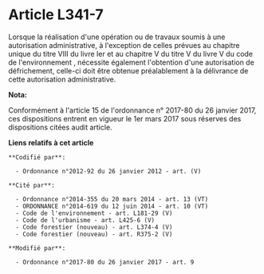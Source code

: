 # Article L341-7

Lorsque la réalisation d'une opération ou de travaux soumis à une autorisation administrative, à l'exception de celles
prévues au chapitre unique du titre VIII du livre Ier et au chapitre V du titre V du livre V du code de l'environnement ,
nécessite également l'obtention d'une autorisation de défrichement, celle-ci doit être obtenue préalablement à la délivrance
de cette autorisation administrative.

**Nota:**

Conformément à l'article 15 de l'ordonnance n° 2017-80 du 26 janvier 2017, ces dispositions entrent en vigueur le 1er mars
2017 sous réserves des dispositions citées audit article.

**Liens relatifs à cet article**

	**Codifié par**:

	  - Ordonnance n°2012-92 du 26 janvier 2012 - art. (V)

	**Cité par**:

	  - Ordonnance n°2014-355 du 20 mars 2014 - art. 13 (VT)
	  - ORDONNANCE n°2014-619 du 12 juin 2014 - art. 10 (VT)
	  - Code de l'environnement - art. L181-29 (V)
	  - Code de l'urbanisme - art. L425-6 (V)
	  - Code forestier (nouveau) - art. L374-4 (V)
	  - Code forestier (nouveau) - art. R375-2 (V)

	**Modifié par**:

	  - Ordonnance n°2017-80 du 26 janvier 2017 - art. 9
